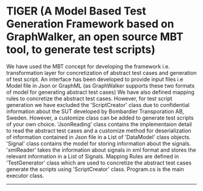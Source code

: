 # TIGER (A Model Based Test Generation Framework based on GraphWalker, an open source MBT tool, to generate test scripts)
We have used the MBT concept for developing the framework i.e. transformation layer for concretization of abstract test cases and generation of test script.
An interface has been developed to provide input files i.e Model file in Json or GraphML (as GraphWalker supports these two formats of model for generating abstract test cases)
We have also defined mapping rules to concretize the abstract test cases. However, for test script generation we have excluded the 'ScriptCreator' class due to confidential information about the SUT developed by Bombardier Transporation AB, Sweden. However, a customize class can be added to generate test scripts of your own choice.
'JsonReading' class contains the implementaion detail to read the abstract test cases and a customize method for deserialization of information contained in Json file in a List of 'DataModel' class objects.
'Signal' class contains the model for storing information about the signals.
'xmlReader' takes the information about signals in xml format and stores the relevant information in a List of Signals.
Mapping Rules are defined in 'TestGenerator' class which are used to concretize the abstract test cases generate the scripts using 'ScriptCreator' class.
Program.cs is the main executor class.

_______________________________________________________________________________________________________________________________________________________________________________

